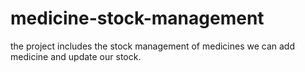 # medicine-stock-management
the project includes the stock management of medicines we can add medicine and update our stock.
